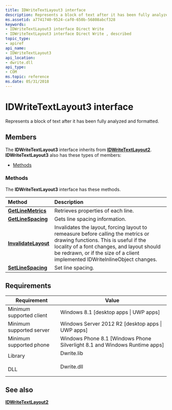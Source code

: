 ```yaml
---
title: IDWriteTextLayout3 interface
description: Represents a block of text after it has been fully analyzed and formatted.
ms.assetid: a7741740-9524-caf0-650b-56808abcf328
keywords:
- IDWriteTextLayout3 interface Direct Write
- IDWriteTextLayout3 interface Direct Write , described
topic_type:
- apiref
api_name:
- IDWriteTextLayout3
api_location:
- dwrite.dll
api_type:
- COM
ms.topic: reference
ms.date: 05/31/2018
---
```


# IDWriteTextLayout3 interface

Represents a block of text after it has been fully analyzed and formatted.

## Members

The **IDWriteTextLayout3** interface inherits from [**IDWriteTextLayout2**](idwritetextlayout2.md). **IDWriteTextLayout3** also has these types of members:

-   [Methods](#methods)

### Methods

The **IDWriteTextLayout3** interface has these methods.



| Method                                                          | Description                                                                                                                                                                                                                                                          |
|:----------------------------------------------------------------|:---------------------------------------------------------------------------------------------------------------------------------------------------------------------------------------------------------------------------------------------------------------------|
| [**GetLineMetrics**](idwritetextlayout3-getlinemetrics.md)     | Retrieves properties of each line.<br/>                                                                                                                                                                                                                        |
| [**GetLineSpacing**](idwritetextlayout3-getlinespacing.md)     | Gets line spacing information.<br/>                                                                                                                                                                                                                            |
| [**InvalidateLayout**](idwritetextlayout3-invalidatelayout.md) | Invalidates the layout, forcing layout to remeasure before calling the metrics or drawing functions. This is useful if the locality of a font changes, and layout should be redrawn, or if the size of a client implemented IDWriteInlineObject changes. <br/> |
| [**SetLineSpacing**](idwritetextlayout3-setlinespacing.md)     | Set line spacing.<br/>                                                                                                                                                                                                                                         |



 

## Requirements



| Requirement | Value |
|-------------------------------------|-----------------------------------------------------------------------------------------|
| Minimum supported client<br/> | Windows 8.1 \[desktop apps \| UWP apps\]<br/>                                     |
| Minimum supported server<br/> | Windows Server 2012 R2 \[desktop apps \| UWP apps\]<br/>                          |
| Minimum supported phone<br/>  | Windows Phone 8.1 \[Windows Phone Silverlight 8.1 and Windows Runtime apps\]<br/> |
| Library<br/>                  | <dl> <dt>Dwrite.lib</dt> </dl>   |
| DLL<br/>                      | <dl> <dt>Dwrite.dll</dt> </dl>   |



## See also

<dl> <dt>

[**IDWriteTextLayout2**](idwritetextlayout2.md)
</dt> </dl>

 

 





